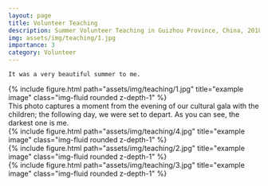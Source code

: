 ```yaml
---
layout: page
title: Volunteer Teaching 
description: Summer Volunteer Teaching in Guizhou Province, China, 2018.
img: assets/img/teaching/1.jpg 
importance: 3
category: Volunteer 
---
```


    It was a very beautiful summer to me.

<div class="row">
    <div class="col-sm mt-3 mt-md-0">
        {% include figure.html path="assets/img/teaching/1.jpg" title="example image" class="img-fluid rounded z-depth-1" %}
    </div>
</div>
<div class="caption">
    This photo captures a moment from the evening of our cultural gala with the children; the following day, we were set to depart.
    As you can see, the darkest one is me.
</div>
<div class="row">
    <div class="col-sm mt-3 mt-md-0">
        {% include figure.html path="assets/img/teaching/4.jpg" title="example image" class="img-fluid rounded z-depth-1" %}
    </div>
    <div class="col-sm mt-3 mt-md-0">
        {% include figure.html path="assets/img/teaching/2.jpg" title="example image" class="img-fluid rounded z-depth-1" %}
    </div>
    <div class="col-sm mt-3 mt-md-0">
        {% include figure.html path="assets/img/teaching/3.jpg" title="example image" class="img-fluid rounded z-depth-1" %}
    </div>
</div>


<!-- <div class="caption">
    This image can also have a caption. It's like magic.
</div> -->




<!-- The code is simple.
Just wrap your images with `<div class="col-sm">` and place them inside `<div class="row">` (read more about the <a href="https://getbootstrap.com/docs/4.4/layout/grid/">Bootstrap Grid</a> system).
To make images responsive, add `img-fluid` class to each; for rounded corners and shadows use `rounded` and `z-depth-1` classes.
Here's the code for the last row of images above: -->

<!-- {% raw %}
```html
<div class="row justify-content-sm-center">
    <div class="col-sm-8 mt-3 mt-md-0">
        {% include figure.html path="assets/img/6.jpg" title="example image" class="img-fluid rounded z-depth-1" %}
    </div>
    <div class="col-sm-4 mt-3 mt-md-0">
        {% include figure.html path="assets/img/11.jpg" title="example image" class="img-fluid rounded z-depth-1" %}
    </div>
</div>
```
{% endraw %} -->
